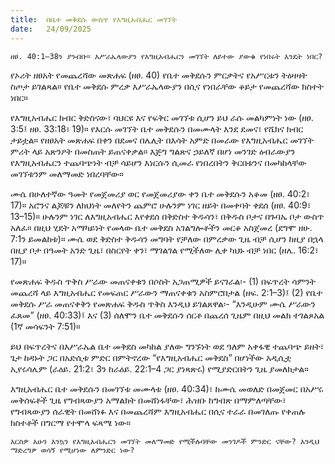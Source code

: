 ```yaml
---
title:  በቤተ መቅደሱ ውስጥ የእግዚአብሔር መገኘት
date:   24/09/2025
---
```


`ዘፀ. 40:1–38ን ያንብቡ። እሥራኤላውያን የእግዚአብሔርን መገኘት ለይተው ያውቁ የነበሩት እንዴት ነበር?`

የኦሪት ዘፀአት የመጨረሻው መጽሐፍ (ዘፀ. 40) የቤተ መቅደሱን ምርቃትና የአሥርቱን ትዕዛዛት ስጦታ ይገልጻል። የቤተ መቅደሱ ምረቃ እሥራኤላውያን በሲና የነበራቸው ቆይታ የመጨረሻው ክስተት ነበር።

የእግዚአብሔር ክብር ቅድስናው፣ ባህርዩ እና የፍቅር መገኘቱ ሲሆን ይህ ራሱ መልካምነት ነው (ዘፀ. 3:5፤ ዘፀ. 33:18፣ 19)። የእርሱ መገኘት ቤተ መቅደሱን በመሙላት እንደ ደመና፣ የሼክና ክብር ታይቷል። የዘፀአት መጽሐፍ በቀን በደመና በሌሊት በእሳት አምድ በመራው የእግዚአብሔር መገኘት ምሪት ላይ አጽንዖት በመስጠት ይጠናቀቃል። እጅግ ግልጽና ኃይለኛ በሆነ መንገድ ዕብራውያን የእግዚአብሔርን ተጨባጭነት ብቻ ሳይሆን እነርሱን ሲመራ የነበረበትን ቅርበቱንና በመካከላቸው መገኘቱንም መለማመድ ነበረባቸው።

ሙሴ በሁለተኛው ዓመት የመጀመሪያ ወር የመጀመሪያው ቀን ቤተ መቅደሱን አቆመ (ዘፀ. 40:2፣ 17)። አሮንና ልጆቹን ለክህነት መለየትን ጨምሮ ሁሉንም ነገር ዘይት በመቀባት ቀደሰ (ዘፀ. 40:9፣ 13–15)። ሁሉንም ነገር ለእግዚአብሔር እየቀደሰ በቅድስተ ቅዱሳን፣ በቅዱስ ቦታና በጉባኤ ቦታ ውስጥ አለፈ። በዚህ ሂደት አማካይነት የመላው ቤተ መቅደስ አገልግሎቶችን መርቆ አስጀመረ (ደግሞ ዘሁ. 7:1ን ይመልከቱ)። ሙሴ ወደ ቅድስተ ቅዱሳን መግባት የቻለው በምረቃው ጊዜ ብቻ ሲሆን ከዚያ በኋላ በዚያ ቦታ በዓመት አንድ ጊዜ፣ በስርየት ቀን፣ ማገልገል የሚችለው ሊቀ ካህኑ ብቻ ነበር (ዘሌ. 16:2፣ 17)።

የመጽሐፍ ቅዱስ ጥቅስ ሥራው መጠናቀቁን በሶስት አጋጠሚዎች ይናገራል፡- (1) በፍጥረት ሳምንት መጨረሻ ላይ እግዚአብሔር የመፍጠር ሥራውን ማጠናቀቁን አስምሮበታል (ዘፍ. 2:1–3)፤ (2) የቤተ መቅደሱ ሥራ መጠናቀቅን የመጽሐፍ ቅዱስ ጥቅስ እንዲህ ይገልጸዋል፡- “እንዲሁም ሙሴ ሥራውን ፈጸመ” (ዘፀ. 40:33)፤ እና (3) ሰለሞን ቤተ መቅደሱን ሰርቶ በጨረሰ ጊዜም በዚህ መልክ ተገልጾአል (1ኛ መሳፍንት 7:51)።

ይህ በፍጥረትና በእሥራኤል ቤተ መቅደስ መካከል ያለው ግንኙነት ወደ ዓለም አቀፋዊ ተጨባጭ ይዘት፣ ጌታ ከዳኑት ጋር በአድሲቱ ምድር በምትኖረው “የእግዚአብሔር መቅደስ” በሆነችው አዲሲቷ ኢየሩሳሌም (ራዕይ. 21:2፣ 3ን ከራዕይ. 22:1–4 ጋር ያነጻጽሩ) የሚያድርበትን ጊዜ ያመለክታል።

እግዚአብሔር ቤተ መቅደሱን በመገኘቱ መሙላቱ (ዘፀ. 40:34)፣ ከሙሴ መወለድ በመጀመር በአሥሩ መቅሰፍቶች ጊዜ የግብጻውያን አማልክት በመሸነፋቸው፣ ሕዝቡ ከግብጽ በማምለጣቸው፣ የግብጻውያን ሰራዊት በመሸነፉ እና በመጨረሻም እግዚአብሔር በሲና ተራራ በመገለጡ የቀጠሉ ክስተቶች በግርማ የተሞላ ፍጻሜ ነው።

`እርስዎ አሁን እንኳን የእግዚአብሔርን መገኘት መለማመድ የሚችሉባቸው መንገዶች ምንድር ናቸው? እንዲህ ማድረግዎ ወሳኝ የሚሆነው ለምንድር ነው?`